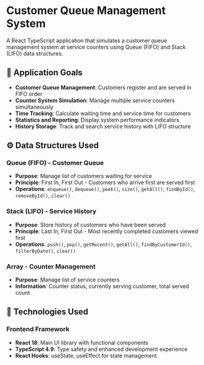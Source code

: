 # Customer Queue Management System

A React TypeScript application that simulates a customer queue management system at service counters using Queue (FIFO) and Stack (LIFO) data structures.

## 🎯 Application Goals

- **Customer Queue Management**: Customers register and are served in FIFO order
- **Counter System Simulation**: Manage multiple service counters simultaneously
- **Time Tracking**: Calculate waiting time and service time for customers
- **Statistics and Reporting**: Display system performance indicators
- **History Storage**: Track and search service history with LIFO structure

## ⚙️ Data Structures Used

### Queue (FIFO) - Customer Queue
- **Purpose**: Manage list of customers waiting for service
- **Principle**: First In, First Out - Customers who arrive first are served first
- **Operations**: `enqueue()`, `dequeue()`, `peek()`, `size()`, `getAll()`, `findById()`, `removeById()`, `clear()`

### Stack (LIFO) - Service History
- **Purpose**: Store history of customers who have been served
- **Principle**: Last In, First Out - Most recently completed customers viewed first
- **Operations**: `push()`, `pop()`, `getRecent()`, `getAll()`, `findByCustomerId()`, `filterByDate()`, `clear()`

### Array - Counter Management
- **Purpose**: Manage list of service counters
- **Information**: Counter status, currently serving customer, total served count

## 🚀 Technologies Used

### Frontend Framework
- **React 18**: Main UI library with functional components
- **TypeScript 4.9**: Type safety and enhanced development experience
- **React Hooks**: useState, useEffect for state management
